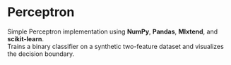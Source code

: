 # Perceptron

Simple Perceptron implementation using **NumPy**, **Pandas**, **Mlxtend**, and **scikit-learn**.  
Trains a binary classifier on a synthetic two-feature dataset and visualizes the decision boundary.
